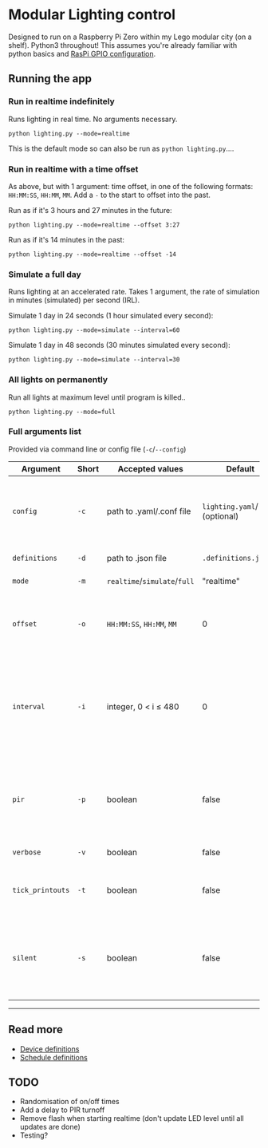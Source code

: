 # Modular Lighting control

Designed to run on a Raspberry Pi Zero within my Lego modular city (on a shelf). Python3 throughout!
This assumes you're already familiar with python basics and [RasPi GPIO configuration](https://thepihut.com/blogs/raspberry-pi-tutorials/27968772-turning-on-an-led-with-your-raspberry-pis-gpio-pins).

## Running the app

### Run in realtime indefinitely

Runs lighting in real time.
No arguments necessary.

```python lighting.py --mode=realtime```

This is the default mode so can also be run as `python lighting.py`....

### Run in realtime with a time offset

As above, but with 1 argument: time offset, in one of the following formats: `HH:MM:SS`, `HH:MM`, `MM`. Add a `-` to the start to offset into the past.

Run as if it's 3 hours and 27 minutes in the future:

```python lighting.py --mode=realtime --offset 3:27```

Run as if it's 14 minutes in the past:

```python lighting.py --mode=realtime --offset -14```

### Simulate a full day

Runs lighting at an accelerated rate. Takes 1 argument, the rate of simulation in minutes (simulated) per second (IRL). 

Simulate 1 day in 24 seconds (1 hour simulated every second):

```python lighting.py --mode=simulate --interval=60```

Simulate 1 day in 48 seconds (30 minutes simulated every second):

```python lighting.py --mode=simulate --interval=30```

### All lights on permanently

Run all lights at maximum level until program is killed..

```python lighting.py --mode=full```

### Full arguments list

Provided via command line or config file (`-c`/`--config`)


|Argument        |Short|Accepted values             |Default                           |Purpose|
|---             |---  |---                         |---                               |---    |
|`config`        |`-c` |path to .yaml/.conf file    |`lighting.yaml`/`.conf` (optional)|Config file for arguments below, via [configargparse](https://pypi.org/project/ConfigArgParse/). Examples provided in `config/`|
|`definitions`   |`-d` |path to .json file          |`.definitions.json`               |Definitions file. Explained [here](devices.md).|
|`mode`          |`-m` |`realtime`/`simulate`/`full`|"realtime"                        |Lighting mode. See above.|
|`offset`        |`-o` |`HH:MM:SS`, `HH:MM`, `MM`   |0                                 |Realtime: time difference from current. See above. Simulate/full: Ignored.|
|`interval`      |`-i` |integer, 0 < i ≤ 480       |0                                 |Simulate: Interval between simulation ticks. Equal to minutes simulated per second. Realtime/full: Ignored.|
|`pir`           |`-p` |boolean                     |false                             |Use a PIR sensor (defined in `definitions.py`) to slowly dim lights to 0 when no movement is detected|
|`verbose`       |`-v` |boolean                     |false                             |Verbose debug output|
|`tick_printouts`|`-t` |boolean                     |false                             |Print/log a timestamp every tick. Ignores other log settings.|
|`silent`        |`-s` |boolean                     |false                             |Remove all console output. Especially useful for running in the background. Overrides `verbose`.|

---

## Read more

- [Device definitions](devices.md)
- [Schedule definitions](schedules.md)

## TODO

- Randomisation of on/off times
- Add a delay to PIR turnoff
- Remove flash when starting realtime (don't update LED level until all updates are done)
- Testing?